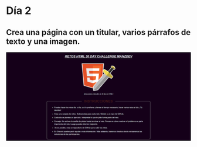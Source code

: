 # Día 2

## Crea una página con un titular, varios párrafos de texto y una imagen.

![alt text](captura.png)